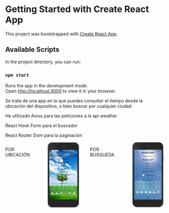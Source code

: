 # Getting Started with Create React App

This project was bootstrapped with [Create React App](https://github.com/facebook/create-react-app).

## Available Scripts

In the project directory, you can run:

### `npm start`

Runs the app in the development mode.\
Open [http://localhost:3000](http://localhost:3000) to view it in your browser.


<p>Se trata de una app en la que puedes consultar el tiempo desde la ubicación del dispositivo, o bien buscar por cualquier ciudad</p>

<p>He utilizado Axios para las peticiones a la api weather</p>

<p>React Hook Form para el buscador</p>

<p>React Router Dom para la paginación</p>


<div style = "display:flex; gap:35px; justify-content: space-arround; flex-direction:row">
 <p> POR UBICACIÓN </p>
 <img  style = "width: 100px;" src= 'https://github.com/jaelEspinosa/React_weather/blob/master/src/img/weather1.jpg' />
  
  
<p> POR BUSQUEDA </p>
<img  style = "width: 100px;" src = 'https://github.com/jaelEspinosa/React_weather/blob/master/src/img/weather2.jpg'/>
  
</div>
